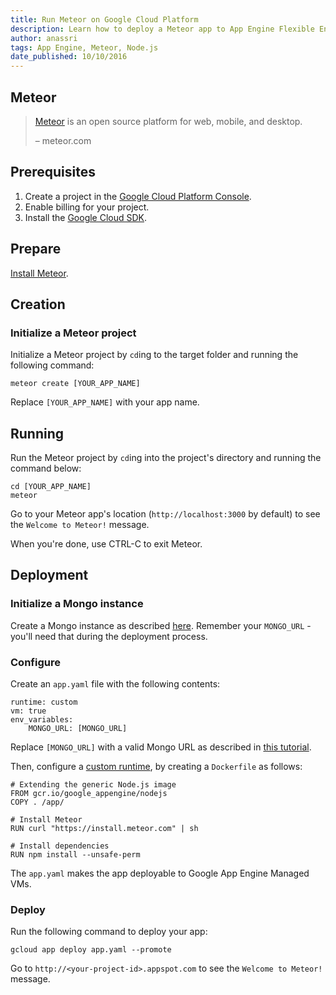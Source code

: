 ```yaml
---
title: Run Meteor on Google Cloud Platform
description: Learn how to deploy a Meteor app to App Engine Flexible Environment
author: anassri
tags: App Engine, Meteor, Node.js
date_published: 10/10/2016
---
```

## Meteor

> [Meteor](https://meteor.com) is an open source platform for web, mobile, and desktop.
>
> – meteor.com

## Prerequisites

1. Create a project in the [Google Cloud Platform Console](https://console.cloud.google.com/).
1. Enable billing for your project.
1. Install the [Google Cloud SDK](https://cloud.google.com/sdk/).

## Prepare
[Install Meteor](https://meteor.com/install).

## Creation

### Initialize a Meteor project
Initialize a Meteor project by `cd`ing to the target folder and running the following command:

    meteor create [YOUR_APP_NAME]

Replace `[YOUR_APP_NAME]` with your app name.

## Running

Run the Meteor project by `cd`ing into the project's directory and running the command below:

    cd [YOUR_APP_NAME]
    meteor

Go to your Meteor app's location (`http://localhost:3000` by default) to see the `Welcome to Meteor!` message.

When you're done, use CTRL-C to exit Meteor.

## Deployment

### Initialize a Mongo instance
Create a Mongo instance as described [here](/nodejs/getting-started/deploy-mongodb). Remember your `MONGO_URL` - you'll need that during the deployment process.

### Configure
Create an `app.yaml` file with the following contents:

    runtime: custom
    vm: true
    env_variables:
        MONGO_URL: [MONGO_URL]

Replace `[MONGO_URL]` with a valid Mongo URL as described in [this tutorial](/nodejs/getting-started/deploy-mongodb).

Then, configure a [custom runtime](/appengine/docs/flexible/custom-runtimes/), by creating a `Dockerfile` as follows:

    # Extending the generic Node.js image
    FROM gcr.io/google_appengine/nodejs
    COPY . /app/

    # Install Meteor
    RUN curl "https://install.meteor.com" | sh

    # Install dependencies
    RUN npm install --unsafe-perm


The `app.yaml` makes the app deployable to Google App Engine Managed VMs.

### Deploy
Run the following command to deploy your app:

    gcloud app deploy app.yaml --promote

Go to `http://<your-project-id>.appspot.com` to see the `Welcome to Meteor!` message.
